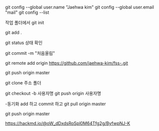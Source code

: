git config --global user.name "Jaehwa kim"
git config --global user.email "mail"
git config --list

작업 폴더에서 
git init

git add .

git status 상태 확인

git commit -m "처음올림"

git remote add origin https://github.com/jaehwa-kim/fss-.git

git push origin master 

git clone 주소 폴더

git checkout -b 사용자명
git push origin 사용자명


-동기화
add 하고
commit 하고
git pull origin master

git push origin master 

https://hackmd.io/@oW_dDxdsRoSpl0M64Tfg2g/ByfwpNJ-K
